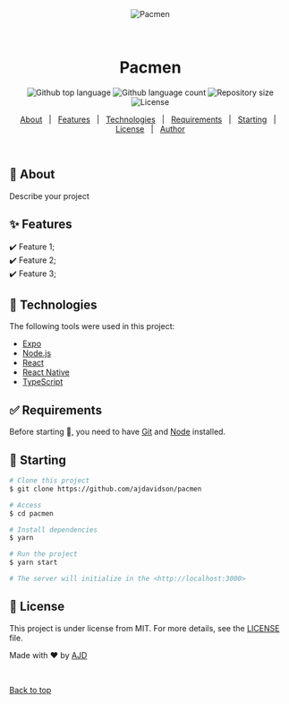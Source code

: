 <div align="center" id="top"> 
  <img src="./.github/app.gif" alt="Pacmen" />

  &#xa0;

  <!-- <a href="https://pacmen.netlify.app">Demo</a> -->
</div>

<h1 align="center">Pacmen</h1>

<p align="center">
  <img alt="Github top language" src="https://img.shields.io/github/languages/top/ajdavidson/pacmen?color=56BEB8">

  <img alt="Github language count" src="https://img.shields.io/github/languages/count/ajdavidson/pacmen?color=56BEB8">

  <img alt="Repository size" src="https://img.shields.io/github/repo-size/ajdavidson/pacmen?color=56BEB8">

  <img alt="License" src="https://img.shields.io/github/license/ajdavidson/pacmen?color=56BEB8">

  <!-- <img alt="Github issues" src="https://img.shields.io/github/issues/ajdavidson/pacmen?color=56BEB8" /> -->

  <!-- <img alt="Github forks" src="https://img.shields.io/github/forks/ajdavidson/pacmen?color=56BEB8" /> -->

  <!-- <img alt="Github stars" src="https://img.shields.io/github/stars/ajdavidson/pacmen?color=56BEB8" /> -->
</p>

<!-- Status -->

<!-- <h4 align="center"> 
	🚧  Pacmen 🚀 Under construction...  🚧
</h4> 

<hr> -->

<p align="center">
  <a href="#dart-about">About</a> &#xa0; | &#xa0; 
  <a href="#sparkles-features">Features</a> &#xa0; | &#xa0;
  <a href="#rocket-technologies">Technologies</a> &#xa0; | &#xa0;
  <a href="#white_check_mark-requirements">Requirements</a> &#xa0; | &#xa0;
  <a href="#checkered_flag-starting">Starting</a> &#xa0; | &#xa0;
  <a href="#memo-license">License</a> &#xa0; | &#xa0;
  <a href="https://github.com/ajdavidson" target="_blank">Author</a>
</p>

<br>

## :dart: About ##

Describe your project

## :sparkles: Features ##

:heavy_check_mark: Feature 1;\
:heavy_check_mark: Feature 2;\
:heavy_check_mark: Feature 3;

## :rocket: Technologies ##

The following tools were used in this project:

- [Expo](https://expo.io/)
- [Node.js](https://nodejs.org/en/)
- [React](https://pt-br.reactjs.org/)
- [React Native](https://reactnative.dev/)
- [TypeScript](https://www.typescriptlang.org/)

## :white_check_mark: Requirements ##

Before starting :checkered_flag:, you need to have [Git](https://git-scm.com) and [Node](https://nodejs.org/en/) installed.

## :checkered_flag: Starting ##

```bash
# Clone this project
$ git clone https://github.com/ajdavidson/pacmen

# Access
$ cd pacmen

# Install dependencies
$ yarn

# Run the project
$ yarn start

# The server will initialize in the <http://localhost:3000>
```

## :memo: License ##

This project is under license from MIT. For more details, see the [LICENSE](LICENSE.md) file.


Made with :heart: by <a href="https://github.com/ajdavidson" target="_blank">AJD</a>

&#xa0;

<a href="#top">Back to top</a>
